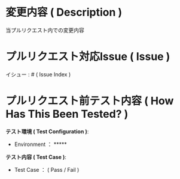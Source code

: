 # 変更内容 ( Description )

当プルリクエスト内での変更内容

# プルリクエスト対応Issue ( Issue )

イシュー : # ( Issue Index )

# プルリクエスト前テスト内容 ( How Has This Been Tested? )

**テスト環境 ( Test Configuration )**:
* Environment ： *****

**テスト内容 ( Test Case )**:
* Test Case ： ( Pass / Fail )
